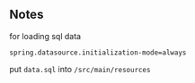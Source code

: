 
## Notes

for loading sql data

```
spring.datasource.initialization-mode=always
```

put `data.sql` into `/src/main/resources`

